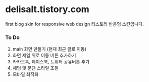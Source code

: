 # delisalt.tistory.com
first blog skin for responsive web design
티스토리 반응형 스킨입니다.

### To Do
1. main 화면 만들기 (현재 최근 글로 이동)
2. 화면 제일 위로 이동 버튼 추가하기
3. 카카오톡, 페이스북, 트위터 공유버튼 추가
4. 헤딩 및 문단 스타일 조절
5. 모바일 최적화
